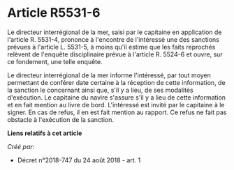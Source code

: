 # Article R5531-6

Le directeur interrégional de la mer, saisi par le capitaine en application de l'article R. 5531-4, prononce à l'encontre de
l'intéressé une des sanctions prévues à l'article L. 5531-5, à moins qu'il estime que les faits reprochés relèvent de
l'enquête disciplinaire prévue à l'article R. 5524-6 et ouvre, sur ce fondement, une telle enquête.

Le directeur interrégional de la mer informe l'intéressé, par tout moyen permettant de conférer date certaine à la réception
de cette information, de la sanction le concernant ainsi que, s'il y a lieu, de ses modalités d'exécution. Le capitaine du
navire s'assure s'il y a lieu de cette information et en fait mention au livre de bord. L'intéressé est invité par le
capitaine à le signer. En cas de refus, il en est fait mention au rapport. Ce refus ne fait pas obstacle à l'exécution de la
sanction.

**Liens relatifs à cet article**

_Créé par_:

  - Décret n°2018-747 du 24 août 2018 - art. 1
